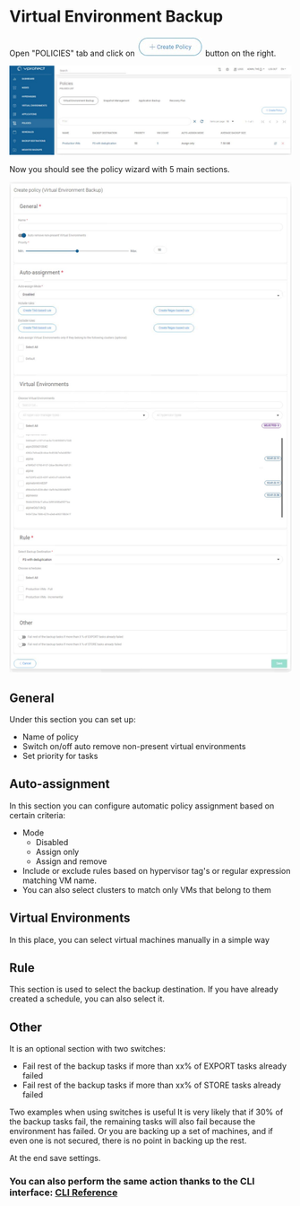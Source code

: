 # Virtual Environment Backup

Open "POLICIES" tab and click on ![](../../.gitbook/assets/icon-createpolicy_mini%20%283%29.jpg) button on the right.

![](../../.gitbook/assets/scheduled-backup-policies%20%281%29.jpg)

Now you should see the policy wizard with 5 main sections.

![](../../.gitbook/assets/scheduled-backup-policies-create%20%281%29.jpg)

## General

Under this section you can set up:

* Name of policy
* Switch on/off auto remove non-present virtual environments
* Set priority for tasks

## Auto-assignment

In this section you can configure automatic policy assignment based on certain criteria:

* Mode
  * Disabled
  * Assign only
  * Assign and remove
* Include or exclude rules based on hypervisor tag's or regular expression matching VM name.
* You can also select clusters to match only VMs that belong to them

## Virtual Environments

In this place, you can select virtual machines manually in a simple way

## Rule

This section is used to select the backup destination. If you have already created a schedule, you can also select it.

## Other

It is an optional section with two switches:

* Fail rest of the backup tasks if more than xx% of EXPORT tasks already failed
* Fail rest of the backup tasks if more than xx% of STORE tasks already failed

Two examples when using switches is useful It is very likely that if 30% of the backup tasks fail, the remaining tasks will also fail because the environment has failed. Or you are backing up a set of machines, and if even one is not secured, there is no point in backing up the rest.

At the end save settings.

### You can also perform the same action thanks to the CLI interface: [CLI Reference](../cli-reference.md#vm-backup-policies)

